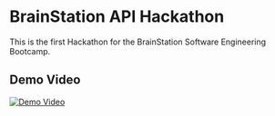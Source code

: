 # BrainStation API Hackathon

This is the first Hackathon for the BrainStation Software Engineering Bootcamp.

## Demo Video

[![Demo Video](https://img.youtube.com/vi/WwrkhLyOfQc/0.jpg)](https://youtube.com/shorts/WwrkhLyOfQc?feature=share)
